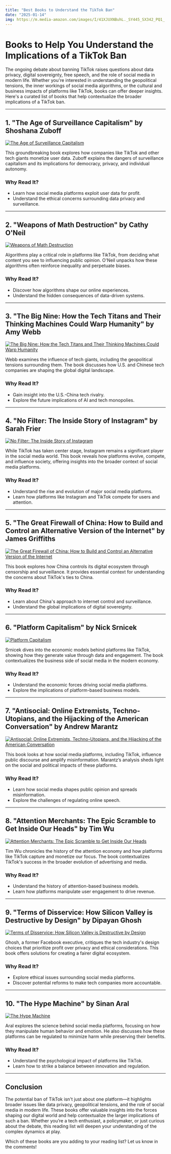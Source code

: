 ```yaml
---
title: "Best Books to Understand the TikTok Ban"
date: "2025-01-14"
img: https://m.media-amazon.com/images/I/41XJUXNBuhL._SY445_SX342_PQ1_.jpg
---
```

# Books to Help You Understand the Implications of a TikTok Ban

The ongoing debate about banning TikTok raises questions about data privacy, digital sovereignty, free speech, and the role of social media in modern life. Whether you're interested in understanding the geopolitical tensions, the inner workings of social media algorithms, or the cultural and business impacts of platforms like TikTok, books can offer deeper insights. Here's a curated list of books that help contextualize the broader implications of a TikTok ban.

---

## **1. "The Age of Surveillance Capitalism" by Shoshana Zuboff**

[![The Age of Surveillance Capitalism](https://m.media-amazon.com/images/I/41XJUXNBuhL._SY445_SX342_PQ1_.jpg)](https://amzn.to/3BYJyw9)

This groundbreaking book explores how companies like TikTok and other tech giants monetize user data. Zuboff explains the dangers of surveillance capitalism and its implications for democracy, privacy, and individual autonomy.

### Why Read It?
- Learn how social media platforms exploit user data for profit.
- Understand the ethical concerns surrounding data privacy and surveillance.

---

## **2. "Weapons of Math Destruction" by Cathy O'Neil**

[![Weapons of Math Destruction](https://m.media-amazon.com/images/I/41ZRjAQZMFL._SY445_SX342_PQ1_.jpg)](https://amzn.to/4h6E8Ou)

Algorithms play a critical role in platforms like TikTok, from deciding what content you see to influencing public opinion. O'Neil unpacks how these algorithms often reinforce inequality and perpetuate biases.

### Why Read It?
- Discover how algorithms shape our online experiences.
- Understand the hidden consequences of data-driven systems.

---

## **3. "The Big Nine: How the Tech Titans and Their Thinking Machines Could Warp Humanity" by Amy Webb**

[![The Big Nine: How the Tech Titans and Their Thinking Machines Could Warp Humanity](https://m.media-amazon.com/images/I/51V-dVq0EQL._SY445_SX342_PQ1_.jpg)](https://amzn.to/4hyyGnV)

Webb examines the influence of tech giants, including the geopolitical tensions surrounding them. The book discusses how U.S. and Chinese tech companies are shaping the global digital landscape.

### Why Read It?
- Gain insight into the U.S.-China tech rivalry.
- Explore the future implications of AI and tech monopolies.

---

## **4. "No Filter: The Inside Story of Instagram" by Sarah Frier**

[![No Filter: The Inside Story of Instagram](https://m.media-amazon.com/images/I/41tOtu4olJL._SY445_SX342_PQ1_.jpg)](https://amzn.to/4hdvsG7)

While TikTok has taken center stage, Instagram remains a significant player in the social media world. This book reveals how platforms evolve, compete, and influence society, offering insights into the broader context of social media platforms.

### Why Read It?
- Understand the rise and evolution of major social media platforms.
- Learn how platforms like Instagram and TikTok compete for users and attention.

---

## **5. "The Great Firewall of China: How to Build and Control an Alternative Version of the Internet" by James Griffiths**

[![The Great Firewall of China: How to Build and Control an Alternative Version of the Internet](https://m.media-amazon.com/images/I/41O15G1vOtL._SY445_SX342_PQ1_.jpg)](https://amzn.to/4g1d56j)

This book explores how China controls its digital ecosystem through censorship and surveillance. It provides essential context for understanding the concerns about TikTok's ties to China.

### Why Read It?
- Learn about China's approach to internet control and surveillance.
- Understand the global implications of digital sovereignty.

---

## **6. "Platform Capitalism" by Nick Srnicek**

[![Platform Capitalism](https://m.media-amazon.com/images/I/81IIsDIGF8L._SY522_.jpg)](https://amzn.to/3CaTZNe)

Srnicek dives into the economic models behind platforms like TikTok, showing how they generate value through data and engagement. The book contextualizes the business side of social media in the modern economy.

### Why Read It?
- Understand the economic forces driving social media platforms.
- Explore the implications of platform-based business models.

---

## **7. "Antisocial: Online Extremists, Techno-Utopians, and the Hijacking of the American Conversation" by Andrew Marantz**

[![Antisocial: Online Extremists, Techno-Utopians, and the Hijacking of the American Conversation](https://m.media-amazon.com/images/I/81KaqWDU-AL._SY522_.jpg)](https://amzn.to/40CiQ4P)

This book looks at how social media platforms, including TikTok, influence public discourse and amplify misinformation. Marantz’s analysis sheds light on the social and political impacts of these platforms.

### Why Read It?
- Learn how social media shapes public opinion and spreads misinformation.
- Explore the challenges of regulating online speech.

---

## **8. "Attention Merchants: The Epic Scramble to Get Inside Our Heads" by Tim Wu**

[![Attention Merchants: The Epic Scramble to Get Inside Our Heads](https://m.media-amazon.com/images/I/517FJdmUl3L._SY445_SX342_PQ1_.jpg)](https://amzn.to/4gUkgOX)

Tim Wu chronicles the history of the attention economy and how platforms like TikTok capture and monetize our focus. The book contextualizes TikTok's success in the broader evolution of advertising and media.

### Why Read It?
- Understand the history of attention-based business models.
- Learn how platforms manipulate user engagement to drive revenue.

---

## **9. "Terms of Disservice: How Silicon Valley is Destructive by Design" by Dipayan Ghosh**

[![Terms of Disservice: How Silicon Valley is Destructive by Design](https://m.media-amazon.com/images/I/412sv7dESKL._SY445_SX342_PQ1_.jpg)](https://amzn.to/4hd2ZjE)

Ghosh, a former Facebook executive, critiques the tech industry's design choices that prioritize profit over privacy and ethical considerations. This book offers solutions for creating a fairer digital ecosystem.

### Why Read It?
- Explore ethical issues surrounding social media platforms.
- Discover potential reforms to make tech companies more accountable.

---

## **10. "The Hype Machine" by Sinan Aral**

[![The Hype Machine](https://m.media-amazon.com/images/I/81PqU-L4CeL._SY522_.jpg)](https://amzn.to/40jSC6I)

Aral explores the science behind social media platforms, focusing on how they manipulate human behavior and emotion. He also discusses how these platforms can be regulated to minimize harm while preserving their benefits.

### Why Read It?
- Understand the psychological impact of platforms like TikTok.
- Learn how to strike a balance between innovation and regulation.

---

## Conclusion

The potential ban of TikTok isn't just about one platform—it highlights broader issues like data privacy, geopolitical tensions, and the role of social media in modern life. These books offer valuable insights into the forces shaping our digital world and help contextualize the larger implications of such a ban. Whether you’re a tech enthusiast, a policymaker, or just curious about the debate, this reading list will deepen your understanding of the complex dynamics at play.

Which of these books are you adding to your reading list? Let us know in the comments!
